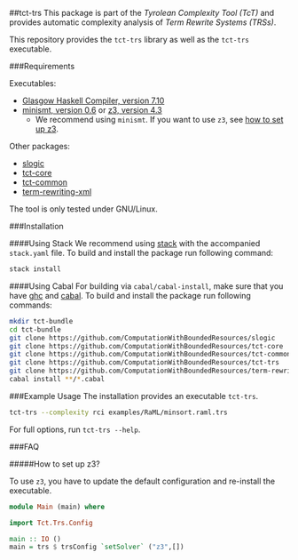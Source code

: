 ##tct-trs
This package is part of the _Tyrolean Complexity Tool (TcT)_ and provides
automatic complexity analysis of _Term Rewrite Systems (TRSs)_.

This repository provides the `tct-trs` library as well as the `tct-trs` executable.

###Requirements

Executables:
  * [Glasgow Haskell Compiler, version 7.10](http://www.haskell.org/ghc/) 
  * [minismt, version 0.6](http://cl-informatik.uibk.ac.at/software/minismt/) or [z3, version 4.3](https://github.com/Z3Prover/z3)
    * We recommend using `minismt`. If you want to use `z3`, see [how to set up z3](#how-to-set-up-z3?).

Other packages:
  * [slogic](https://github.com/ComputationWithBoundedResources/slogic/)
  * [tct-core](https://github.com/ComputationWithBoundedResources/tct-core/)
  * [tct-common](https://github.com/ComputationWithBoundedResources/tct-common/)
  * [term-rewriting-xml](https://github.com/ComputationWithBoundedResources/term-rewriting-xml/)

The tool is only tested under GNU/Linux.

###Installation


####Using Stack
We recommend using [stack](https://github.com/commercialhaskell/stack) with the accompanied `stack.yaml` file.
To build and install the package run following command:

```bash
stack install
```

####Using Cabal
For building via `cabal/cabal-install`, make sure that you have [ghc](http://www.haskell.org/ghc/) and [cabal](http://www.haskell.org/cabal/).
To build and install the package run following commands:

```bash
mkdir tct-bundle
cd tct-bundle
git clone https://github.com/ComputationWithBoundedResources/slogic
git clone https://github.com/ComputationWithBoundedResources/tct-core
git clone https://github.com/ComputationWithBoundedResources/tct-common
git clone https://github.com/ComputationWithBoundedResources/tct-trs
git clone https://github.com/ComputationWithBoundedResources/term-rewriting-xml
cabal install **/*.cabal
```

###Example Usage
The installation provides an executable `tct-trs`.

```bash
tct-trs --complexity rci examples/RaML/minsort.raml.trs
```

For full options, run `tct-trs --help`.

###FAQ

#####How to set up z3?

To use `z3`, you have to update the default configuration and re-install the executable.

```haskell
module Main (main) where

import Tct.Trs.Config

main :: IO ()
main = trs $ trsConfig `setSolver` ("z3",[])
```

